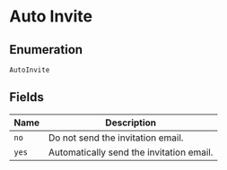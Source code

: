 
# Auto Invite

## Enumeration

`AutoInvite`

## Fields

| Name | Description |
|  --- | --- |
| `no` | Do not send the invitation email. |
| `yes` | Automatically send the invitation email. |

